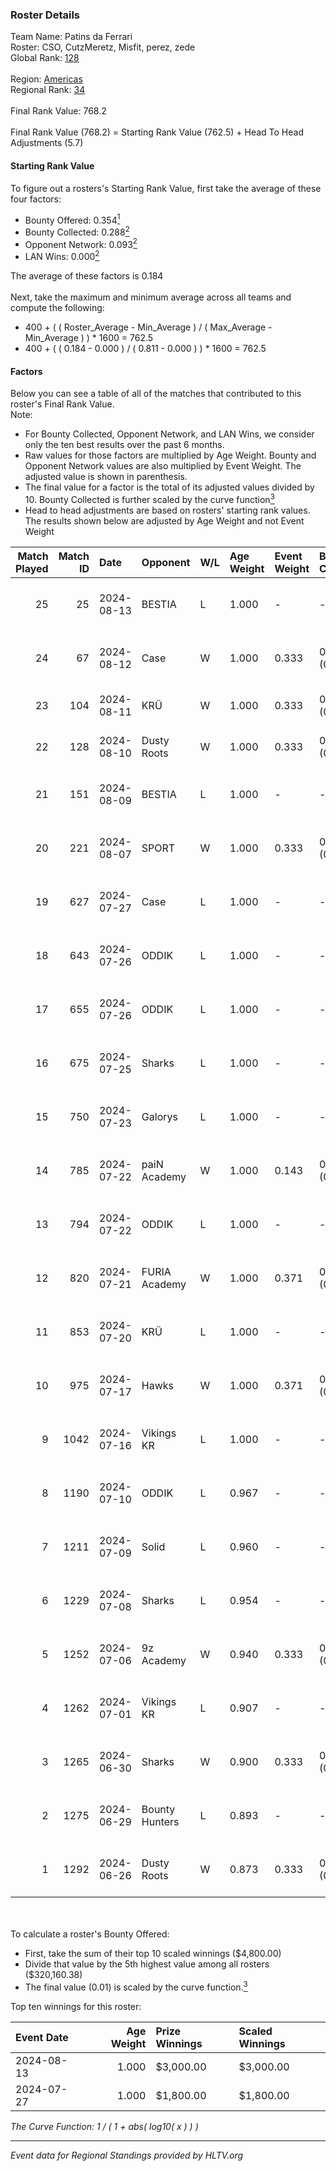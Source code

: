 ### Roster Details<br />
Team Name: Patins da Ferrari<br />
Roster: CSO, CutzMeretz, Misfit, perez, zede<br />
Global Rank: [128](../standings_global.md)<br />
<br />
Region: [Americas]( ../standings_americas.md)<br />
Regional Rank: [34]( ../standings_americas.md)<br />
<br />
Final Rank Value:  768.2<br />
<br />
Final Rank Value (768.2) = Starting Rank Value (762.5) + Head To Head Adjustments (5.7)<br />

#### Starting Rank Value<br />
To figure out a rosters's Starting Rank Value, first take the average of these four factors:<br />
- Bounty Offered: 0.354[<sup>1</sup>](#table2)
- Bounty Collected: 0.288[<sup>2</sup>](#table1)
- Opponent Network: 0.093[<sup>2</sup>](#table1)
- LAN Wins: 0.000[<sup>2</sup>](#table1)

The average of these factors is 0.184<br />
<br />
Next, take the maximum and minimum average across all teams and compute the following:<br />
- 400 + ( ( Roster_Average - Min_Average ) / ( Max_Average - Min_Average ) ) * 1600 = 762.5
- 400 + ( ( 0.184 - 0.000 ) / ( 0.811 - 0.000 ) ) * 1600 = 762.5


#### Factors<br />
Below you can see a table of all of the matches that contributed to this roster's Final Rank Value.<br />
Note:<br />

- For Bounty Collected, Opponent Network, and LAN Wins, we consider only the ten best results over the past 6 months.
- Raw values for those factors are multiplied by Age Weight. Bounty and Opponent Network values are also multiplied by Event Weight. The adjusted value is shown in parenthesis.
- The final value for a factor is the total of its adjusted values divided by 10. Bounty Collected is further scaled by the curve function[<sup>3</sup>](#curveFunction)
- Head to head adjustments are based on rosters' starting rank values. The results shown below are adjusted by Age Weight and not Event Weight
<span id="table1"></span><br />


| Match Played | Match ID | Date       | Opponent       | W/L | Age Weight | Event Weight | Bounty Collected | Opponent Network | LAN Wins  | H2H Adj. | Roster                                    |
| -: | -: | :- | :- | :- | :- | :- | :- | :- | :- | -: | :- |
|           25 |       25 | 2024-08-13 | BESTIA         | L   | 1.000      | -            | -                | -                | -         |    -7.24 | CSO, CutzMeretz, Misfit, perez, zede      |
|           24 |       67 | 2024-08-12 | Case           | W   | 1.000      | 0.333        | 0.030 (0.010)    | 0.768 (0.256)    | 0 (0.000) |    20.30 | CSO, CutzMeretz, Misfit, perez, zede      |
|           23 |      104 | 2024-08-11 | KRÜ            | W   | 1.000      | 0.333        | 0.021 (0.007)    | 0.565 (0.188)    | 0 (0.000) |    20.44 | CutzMeretz, jz, Misfit, perez, zede       |
|           22 |      128 | 2024-08-10 | Dusty Roots    | W   | 1.000      | 0.333        | 0.006 (0.002)    | 0.353 (0.118)    | 0 (0.000) |    19.18 | CutzMeretz, jz, Misfit, perez, zede       |
|           21 |      151 | 2024-08-09 | BESTIA         | L   | 1.000      | -            | -                | -                | -         |    -6.22 | CSO, CutzMeretz, Misfit, perez, zede      |
|           20 |      221 | 2024-08-07 | SPORT          | W   | 1.000      | 0.333        | 0.004 (0.001)    | 0.107 (0.036)    | 0 (0.000) |    12.59 | CSO, CutzMeretz, Misfit, perez, zede      |
|           19 |      627 | 2024-07-27 | Case           | L   | 1.000      | -            | -                | -                | -         |    -8.46 | CSO, CutzMeretz, Leomonster, Misfit, zede |
|           18 |      643 | 2024-07-26 | ODDIK          | L   | 1.000      | -            | -                | -                | -         |    -4.93 | CSO, CutzMeretz, Leomonster, Misfit, zede |
|           17 |      655 | 2024-07-26 | ODDIK          | L   | 1.000      | -            | -                | -                | -         |    -5.74 | CSO, CutzMeretz, Leomonster, Misfit, zede |
|           16 |      675 | 2024-07-25 | Sharks         | L   | 1.000      | -            | -                | -                | -         |    -6.74 | CSO, CutzMeretz, Leomonster, MTGG, zede   |
|           15 |      750 | 2024-07-23 | Galorys        | L   | 1.000      | -            | -                | -                | -         |   -13.56 | CSO, CutzMeretz, Leomonster, MTGG, zede   |
|           14 |      785 | 2024-07-22 | paiN Academy   | W   | 1.000      | 0.143        | 0.000 (0.000)    | 0.000 (0.000)    | 0 (0.000) |     3.73 | CSO, CutzMeretz, Leomonster, MTGG, zede   |
|           13 |      794 | 2024-07-22 | ODDIK          | L   | 1.000      | -            | -                | -                | -         |    -5.44 | CSO, CutzMeretz, Leomonster, MTGG, zede   |
|           12 |      820 | 2024-07-21 | FURIA Academy  | W   | 1.000      | 0.371        | 0.000 (0.000)    | 0.098 (0.036)    | 0 (0.000) |     7.35 | CSO, CutzMeretz, Leomonster, MTGG, zede   |
|           11 |      853 | 2024-07-20 | KRÜ            | L   | 1.000      | -            | -                | -                | -         |   -12.30 | CSO, CutzMeretz, Leomonster, MTGG, zede   |
|           10 |      975 | 2024-07-17 | Hawks          | W   | 1.000      | 0.371        | 0.008 (0.003)    | 0.038 (0.014)    | 0 (0.000) |    12.49 | CSO, CutzMeretz, Leomonster, MTGG, zede   |
|            9 |     1042 | 2024-07-16 | Vikings KR     | L   | 1.000      | -            | -                | -                | -         |   -13.49 | CSO, CutzMeretz, Leomonster, MTGG, zede   |
|            8 |     1190 | 2024-07-10 | ODDIK          | L   | 0.967      | -            | -                | -                | -         |    -6.63 | bsd, CSO, CutzMeretz, Leomonster, zede    |
|            7 |     1211 | 2024-07-09 | Solid          | L   | 0.960      | -            | -                | -                | -         |   -12.83 | bsd, CSO, CutzMeretz, Leomonster, zede    |
|            6 |     1229 | 2024-07-08 | Sharks         | L   | 0.954      | -            | -                | -                | -         |    -7.51 | bsd, CSO, CutzMeretz, Leomonster, zede    |
|            5 |     1252 | 2024-07-06 | 9z Academy     | W   | 0.940      | 0.333        | 0.000 (0.000)    | 0.065 (0.020)    | 0 (0.000) |     5.33 | bsd, CSO, CutzMeretz, Leomonster, zede    |
|            4 |     1262 | 2024-07-01 | Vikings KR     | L   | 0.907      | -            | -                | -                | -         |   -13.25 | bsd, CutzMeretz, Leomonster, perez, zede  |
|            3 |     1265 | 2024-06-30 | Sharks         | W   | 0.900      | 0.333        | 0.027 (0.008)    | 0.533 (0.160)    | 0 (0.000) |    21.54 | bsd, CutzMeretz, Leomonster, perez, zede  |
|            2 |     1275 | 2024-06-29 | Bounty Hunters | L   | 0.893      | -            | -                | -                | -         |    -8.66 | bsd, CutzMeretz, Leomonster, perez, zede  |
|            1 |     1292 | 2024-06-26 | Dusty Roots    | W   | 0.873      | 0.333        | 0.006 (0.002)    | 0.353 (0.103)    | 0 (0.000) |    15.72 | bsd, CutzMeretz, Leomonster, perez, zede  |

<br />
<span id="table2"></span><br />
To calculate a roster's Bounty Offered:<br />

- First, take the sum of their top 10 scaled winnings ($4,800.00)
- Divide that value by the 5th highest value among all rosters ($320,160.38)
- The final value (0.01) is scaled by the curve function.[<sup>3</sup>](#curveFunction)

Top ten winnings for this roster:<br />

| Event Date | Age Weight | Prize Winnings | Scaled Winnings |
| :- | -: | :- | :- |
| 2024-08-13 |      1.000 | $3,000.00      | $3,000.00       |
| 2024-07-27 |      1.000 | $1,800.00      | $1,800.00       |


<span id="curveFunction"></span>_The Curve Function: 1 / ( 1 + abs( log10( x ) ) )_<br />

---
_Event data for Regional Standings provided by HLTV.org_<br />
